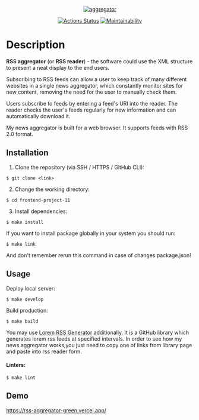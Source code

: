 <p align="center">
  <a href="https://rss-aggregator-green.vercel.app/">
    <img alt="aggregator" src="https://user-images.githubusercontent.com/84579087/164723061-7ea9b03e-6a03-4a66-bb04-7ebbc3b7e65d.png">
  </a>
</p>

<p align="center">
  <a href="https://github.com/evgeniyworkbel/frontend-project-11/actions"><img alt="Actions Status" src="https://github.com/evgeniyworkbel/frontend-project-11/workflows/hexlet-check/badge.svg"></a>
  <a href="https://codeclimate.com/github/evgeniyworkbel/frontend-project-11/maintainability"><img alt="Maintainability" src="https://api.codeclimate.com/v1/badges/95877815d99af49bcb3d/maintainability"></a>
</p>

# Description

**RSS aggregator** (or **RSS reader**) - the software could use the XML structure to present a neat display to the end users.

Subscribing to RSS feeds can allow a user to keep track of many different websites in a single news aggregator, which constantly monitor sites for new content, removing the need for the user to manually check them. 

Users subscribe to feeds by entering a feed's URI into the reader. The reader checks the user's feeds regularly for new information and can automatically download it.

My news aggregator is built for a web browser. It supports feeds with RSS 2.0 format.

## Installation

1. Clone the repository (via SSH / HTTPS / GitHub CLI):
```
$ git clone <link>
```

2. Change the working directory:
```
$ cd frontend-project-11
```

3. Install dependencies:
```
$ make install
```

If you want to install package globally in your system you should run:
```
$ make link
```
And don't remember rerun this command in case of changes package.json!

## Usage

Deploy local server:
```
$ make develop
```

Build production:
```
$ make build
```

You may use [Lorem RSS Generator](https://github.com/mbertolacci/lorem-rss) additionally. It is a GitHub library which generates lorem rss feeds at specified intervals. In order to see how my news aggregator works,you just need to copy one of links from library page and paste into rss reader form.

#### Linters:
```
$ make lint
```

## Demo
https://rss-aggregator-green.vercel.app/
